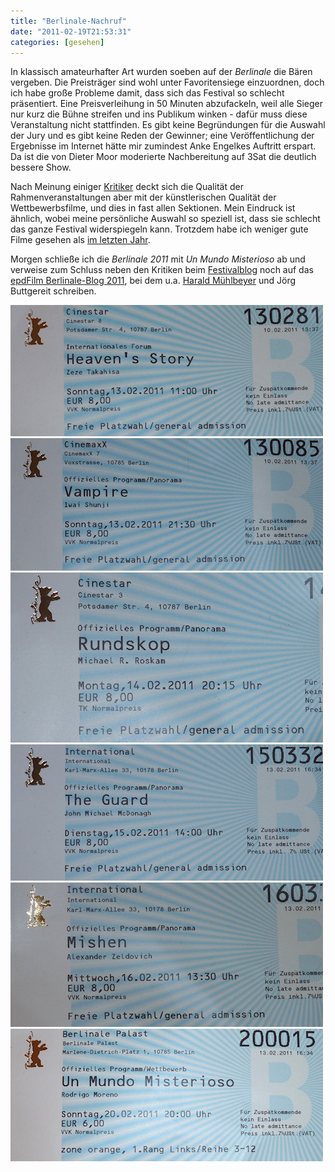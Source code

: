 ```yaml
---
title: "Berlinale-Nachruf"
date: "2011-02-19T21:53:31"
categories: [gesehen]
---
```


In klassisch amateurhafter Art wurden soeben auf der *Berlinale* die Bären vergeben. Die Preisträger sind wohl unter Favoritensiege einzuordnen, doch ich habe große Probleme damit, dass sich das Festival so schlecht präsentiert. Eine Preisverleihung in 50 Minuten abzufackeln, weil alle Sieger nur kurz die Bühne streifen und ins Publikum winken - dafür muss diese Veranstaltung nicht stattfinden. Es gibt keine Begründungen für die Auswahl der Jury und es gibt keine Reden der Gewinner; eine Veröffentlichung der Ergebnisse im Internet hätte mir zumindest Anke Engelkes Auftritt erspart. Da ist die von Dieter Moor moderierte Nachbereitung auf 3Sat die deutlich bessere Show.

Nach Meinung einiger [Kritiker](http://www.perlentaucher.de/berlinale-blog/202_einaeugige_und_halbblinde) deckt sich die Qualität der Rahmenveranstaltungen aber mit der künstlerischen Qualität der Wettbewerbsfilme, und dies in fast allen Sektionen. Mein Eindruck ist ähnlich, wobei meine persönliche Auswahl so speziell ist, dass sie schlecht das ganze Festival widerspiegeln kann. Trotzdem habe ich weniger gute Filme gesehen als [im letzten Jahr](/2010/02/21/vorhang-zu/).

Morgen schließe ich die *Berlinale 2011* mit *Un Mundo Misterioso* ab und verweise zum Schluss neben den Kritiken beim [Festivalblog](http://festivalblog.com/) noch auf das [epdFilm Berlinale-Blog 2011](http://wordpress.p136020.webspaceconfig.de/), bei dem u.a. [Harald Mühlbeyer](/2010/10/26/perception-is-a-strange-thing-die-filme-von-terry-gilliam/) und Jörg Buttgereit schreiben.

[![Heaven&#039;s Story](ticket-heavens-story.jpg)](/2011/02/18/heavens-story/)
[![Vampire](ticket-vampire.jpg)](/2011/03/22/vampire/)
[![Rundskop](ticket-rundskop.jpg)](/2011/02/18/rundskop/)
[![The Guard](ticket-the-guard.jpg)](/2011/02/15/the-guard/)
[![Mishen](ticket-mishen.jpg)](/2011/03/21/mishen/)
[![Un mundo misterioso](ticket-mundo-misterioso.jpg)](/2011/02/22/un-mundo-misterioso/)
